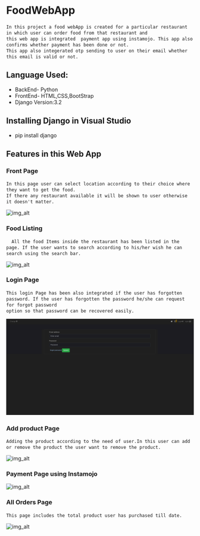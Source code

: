 # FoodWebApp
``` 
In this project a food webApp is created for a particular restaurant in which user can order food from that restaurant and
this web app is integrated  payment app using instamojo. This app also confirms whether payment has been done or not.
This app also integerated otp sending to user on their email whether this email is valid or not.

```
## Language Used:

- BackEnd- Python
- FrontEnd- HTML,CSS,BootStrap
- Django Version:3.2

## Installing Django in Visual Studio
- pip install django

## Features in this Web App

### Front Page
```
In this page user can select location according to their choice where they want to get the food. 
If there any restaurant available it will be shown to user otherwise it doesn't matter.

```
![img_alt](https://github.com/Raushan998/FoodWebApp/blob/master/Screenshot%20from%202021-02-21%2000-20-49.png)

### Food Listing
```
  All the food Items inside the restaurant has been listed in the page. If the user wants to search according to his/her wish he can search using the search bar.
```
![img_alt](https://github.com/Raushan998/FoodWebApp/blob/master/Screenshot%20from%202021-02-21%2000-21-22.png)

### Login Page
```
This login Page has been also integrated if the user has forgotten password. If the user has forgotten the password he/she can request for forgot password 
option so that password can be recovered easily.

```
![img_alt](https://github.com/Raushan998/FoodStar/blob/master/Screenshot%20from%202021-02-21%2000-21-37.png)

### Add product Page
```
Adding the product according to the need of user.In this user can add or remove the product the user want to remove the product.

```
![img_alt](https://github.com/Raushan998/FoodWebApp/blob/master/Screenshot%20from%202021-02-21%2000-22-48.png)

### Payment Page using Instamojo

![img_alt](https://github.com/Raushan998/FoodWebApp/blob/master/Screenshot%20from%202021-02-21%2000-24-02.png)

### All Orders Page
```
This page includes the total product user has purchased till date.

```

![img_alt](https://github.com/Raushan998/FoodWebApp/blob/master/Screenshot%20from%202021-02-21%2000-24-45.png)
